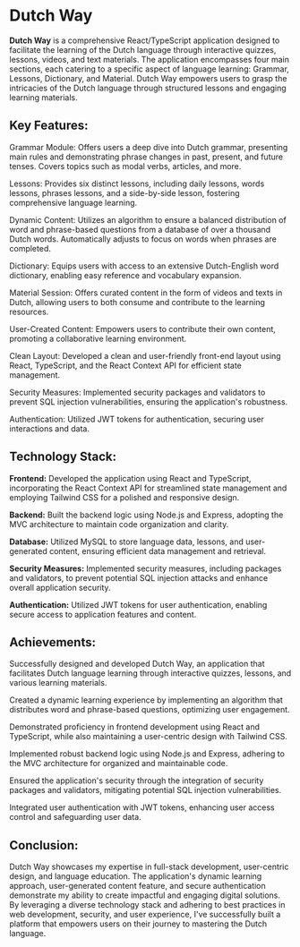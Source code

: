 # Dutch Way
**Dutch Way** is a comprehensive React/TypeScript application designed to facilitate the learning of the Dutch language through interactive quizzes, lessons, videos, and text materials. The application encompasses four main sections, each catering to a specific aspect of language learning: Grammar, Lessons, Dictionary, and Material. Dutch Way empowers users to grasp the intricacies of the Dutch language through structured lessons and engaging learning materials.

## Key Features:

Grammar Module: Offers users a deep dive into Dutch grammar, presenting main rules and demonstrating phrase changes in past, present, and future tenses. Covers topics such as modal verbs, articles, and more.

Lessons: Provides six distinct lessons, including daily lessons, words lessons, phrases lessons, and a side-by-side lesson, fostering comprehensive language learning.

Dynamic Content: Utilizes an algorithm to ensure a balanced distribution of word and phrase-based questions from a database of over a thousand Dutch words. Automatically adjusts to focus on words when phrases are completed.

Dictionary: Equips users with access to an extensive Dutch-English word dictionary, enabling easy reference and vocabulary expansion.

Material Session: Offers curated content in the form of videos and texts in Dutch, allowing users to both consume and contribute to the learning resources.

User-Created Content: Empowers users to contribute their own content, promoting a collaborative learning environment.

Clean Layout: Developed a clean and user-friendly front-end layout using React, TypeScript, and the React Context API for efficient state management.

Security Measures: Implemented security packages and validators to prevent SQL injection vulnerabilities, ensuring the application's robustness.

Authentication: Utilized JWT tokens for authentication, securing user interactions and data.


## Technology Stack:

**Frontend:** Developed the application using React and TypeScript, incorporating the React Context API for streamlined state management and employing Tailwind CSS for a polished and responsive design.

**Backend:** Built the backend logic using Node.js and Express, adopting the MVC architecture to maintain code organization and clarity.

**Database:** Utilized MySQL to store language data, lessons, and user-generated content, ensuring efficient data management and retrieval.

**Security Measures:** Implemented security measures, including packages and validators, to prevent potential SQL injection attacks and enhance overall application security.

**Authentication:** Utilized JWT tokens for user authentication, enabling secure access to application features and content.

## Achievements:

Successfully designed and developed Dutch Way, an application that facilitates Dutch language learning through interactive quizzes, lessons, and various learning materials.

Created a dynamic learning experience by implementing an algorithm that distributes word and phrase-based questions, optimizing user engagement.

Demonstrated proficiency in frontend development using React and TypeScript, while also maintaining a user-centric design with Tailwind CSS.

Implemented robust backend logic using Node.js and Express, adhering to the MVC architecture for organized and maintainable code.

Ensured the application's security through the integration of security packages and validators, mitigating potential SQL injection vulnerabilities.

Integrated user authentication with JWT tokens, enhancing user access control and safeguarding user data.

## Conclusion:

Dutch Way showcases my expertise in full-stack development, user-centric design, and language education. The application's dynamic learning approach, user-generated content feature, and secure authentication demonstrate my ability to create impactful and engaging digital solutions. By leveraging a diverse technology stack and adhering to best practices in web development, security, and user experience, I've successfully built a platform that empowers users on their journey to mastering the Dutch language.
